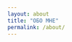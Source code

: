 ```yaml
---
layout: about
title: "ОБО МНЕ"
permalink: /about/
---
```


<!-- Контент берётся из _data/authors.yml, поэтому тут ничего добавлять не нужно -->

